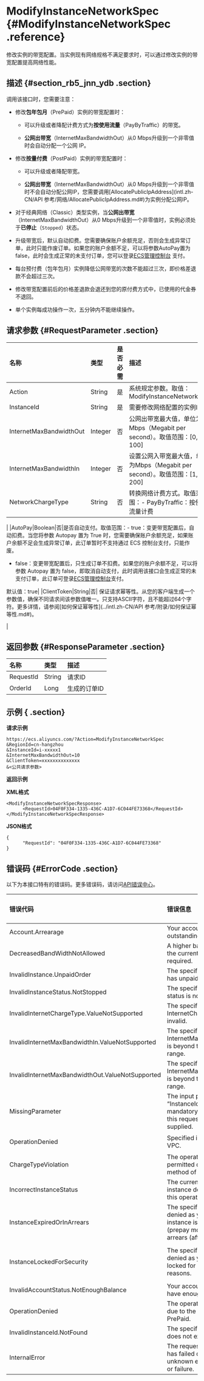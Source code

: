 # ModifyInstanceNetworkSpec {#ModifyInstanceNetworkSpec .reference}

修改实例的带宽配置。当实例现有网络规格不满足要求时，可以通过修改实例的带宽配置提高网络性能。

## 描述 {#section_rb5_jnn_ydb .section}

调用该接口时，您需要注意：

-   修改**包年包月**（PrePaid）实例的带宽配置时：

    -   可以升级或者降配计费方式为**按使用流量**（PayByTraffic）的带宽。

    -   **公网出带宽**（InternetMaxBandwidthOut）从0 Mbps升级到一个非零值时会自动分配一个公网 IP。

-   修改**按量付费**（PostPaid）实例的带宽配置时：
    -   可以升级或者降配带宽。

    -   **公网出带宽**（InternetMaxBandwidthOut）从0 Mbps升级到一个非零值时不会自动分配公网IP，您需要调用[AllocatePublicIpAddress](intl.zh-CN/API 参考/网络/AllocatePublicIpAddress.md#)为实例分配公网IP。

-   对于经典网络（Classic）类型实例，当**公网出带宽**（InternetMaxBandwidthOut）从0 Mbps升级到一个非零值时，实例必须处于**已停止**（`Stopped`）状态。

-   升级带宽后，默认自动扣费。您需要确保账户余额充足，否则会生成异常订单，此时只能作废订单。如果您的账户余额不足，可以将参数AutoPay置为false，此时会生成正常的未支付订单，您可以登录[ECS管理控制台](https://ecs.console.aliyun.com/) 支付。

-   每台预付费（包年包月）实例降低公网带宽的次数不能超过三次，即价格差退款不会超过三次。

-   修改带宽配置前后的价格差退款会退还到您的原付费方式中，已使用的代金券不退回。

-   单个实例每成功操作一次，五分钟内不能继续操作。


## 请求参数 {#RequestParameter .section}

|名称|类型|是否必需|描述|
|:-|:-|:---|:-|
|Action|String|是|系统规定参数。取值：ModifyInstanceNetworkSpec|
|InstanceId|String|是|需要修改网络配置的实例ID。|
|InternetMaxBandwidthOut|Integer|否|公网出带宽最大值，单位为Mbps（Megabit per second）。取值范围：\[0, 100\]|
|InternetMaxBandwidthIn|Integer|否|设置公网入带宽最大值，单位为Mbps（Megabit per second）。取值范围：\[1, 200\]|
|NetworkChargeType|String|否|转换网络计费方式。取值范围：-   PayByTraffic：按使用流量计费

|
|AutoPay|Boolean|否|是否自动支付。取值范围：-   true：变更带宽配置后，自动扣费。当您将参数 Autopay 置为 True 时，您需要确保账户余额充足，如果账户余额不足会生成异常订单，此订单暂时不支持通过 ECS 控制台支付，只能作废。
-   false：变更带宽配置后，只生成订单不扣费。如果您的账户余额不足，可以将参数 Autopay 置为 false，即取消自动支付，此时调用该接口会生成正常的未支付订单，此订单可登录[ECS管理控制台](https://ecs.console.aliyun.com/)支付。

默认值：true|
|ClientToken|String|否| 保证请求幂等性。从您的客户端生成一个参数值，确保不同请求间该参数值唯一。只支持ASCII字符，且不能超过64个字符。更多详情，请参阅[如何保证幂等性](../intl.zh-CN/API 参考/附录/如何保证幂等性.md#)。

 |

## 返回参数 {#ResponseParameter .section}

|名称|类型|描述|
|:-|:-|:-|
|RequestId|String|请求ID|
|OrderId|Long|生成的订单ID|

## 示例 { .section}

**请求示例**

```
https://ecs.aliyuncs.com/?Action=ModifyInstanceNetworkSpec
&RegionId=cn-hangzhou
&InstanceId=i-xxxxx1
&InternetMaxBandwidthOut=10
&ClientToken=xxxxxxxxxxxxxx
&<公共请求参数>
```

**返回示例**

**XML格式**

```
<ModifyInstanceNetworkSpecResponse>
      <RequestId>04F0F334-1335-436C-A1D7-6C044FE73368</RequestId>
</ModifyInstanceNetworkSpecResponse>
```

**JSON格式**

```
{
      "RequestId": "04F0F334-1335-436C-A1D7-6C044FE73368"
}
```

## 错误码 {#ErrorCode .section}

以下为本接口特有的错误码。更多错误码，请访问[API错误中心](https://error-center.alibabacloud.com/status/product/Ecs)。

|错误代码|错误信息|HTTP状态码|说明|
|:---|:---|:------|:-|
|Account.Arrearage|Your account has an outstanding payment.|400|账号已经欠费。|
|DecreasedBandWidthNotAllowed|A higher bandwidth than the current one is required.|400|新带宽不能低于已有带宽。|
|InvalidInstance.UnpaidOrder|The specified instance has unpaid order.|400|当前实例有未支付的订单。|
|InvalidInstanceStatus.NotStopped|The specified Instance status is not Stopped.|400|实例未处于停止状态。|
|InvalidInternetChargeType.ValueNotSupported|The specified InternetChargeType is invalid.|400|指定的InternetChargeType不存在。|
|InvalidInternetMaxBandwidthIn.ValueNotSupported|The specified InternetMaxBandwidthIn is beyond the permitted range.|400|指定的InternetMaxBandwidthIn超出取值范围。|
|InvalidInternetMaxBandwidthOut.ValueNotSupported|The specified InternetMaxBandwidthOut is beyond the permitted range.|400|指定的InternetMaxBandwidthOut超出取值范围。|
|MissingParameter|The input parameter “InstanceId” that is mandatory for processing this request is not supplied.|400|缺少InstanceId值|
|OperationDenied|Specified instance is in VPC.|400|VPC网络实例不支持该操作。|
|ChargeTypeViolation|The operation is not permitted due to billing method of the instance.|403|当前实例的付费类型不支持此操作。|
|IncorrectInstanceStatus|The current status of the instance does not support this operation.|403|该实例目前的状态不支持此操作。|
|InstanceExpiredOrInArrears|The specified operation is denied as your prepay instance is expired \(prepay mode\) or in arrears \(afterpay mode\).|403|实例到期或者欠费（是指该实例是包年包月或者按量欠费的情况）。|
|InstanceLockedForSecurity|The specified operation is denied as your instance is locked for security reasons.|403|该实例目前被[安全控制](intl.zh-CN/API 参考/附录/安全锁定时的 API 行为.md#)，拒绝操作。|
|InvalidAccountStatus.NotEnoughBalance|Your account does not have enough balance.|403|账户余额不足。|
|OperationDenied|The operation is denied due to the instance is PrePaid.|403|包年包月实例不支持此操作。|
|InvalidInstanceId.NotFound|The specified InstanceId does not exist.|404|指定的实例ID不存在。|
|InternalError|The request processing has failed due to some unknown error, exception or failure.|500|内部错误，请稍后再试。|

